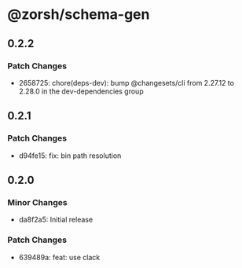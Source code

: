 # @zorsh/schema-gen

## 0.2.2

### Patch Changes

- 2658725: chore(deps-dev): bump @changesets/cli from 2.27.12 to 2.28.0 in the dev-dependencies group

## 0.2.1

### Patch Changes

- d94fe15: fix: bin path resolution

## 0.2.0

### Minor Changes

- da8f2a5: Initial release

### Patch Changes

- 639489a: feat: use clack
